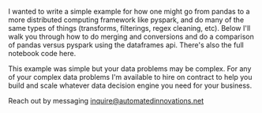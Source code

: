 I wanted to write a simple example for how one might go from pandas to a more distributed computing framework like pyspark, and do many of the same types of things (transforms, filterings, regex cleaning, etc). Below I'll walk you through how to do merging and conversions and do a comparison of pandas versus pyspark using the dataframes api. There's also the full notebook code here.

This example was simple but your data problems may be complex. For any of your complex data problems I'm available to hire on contract to help you build and scale whatever data decision engine you need for your business.

Reach out by messaging inquire@automatedinnovations.net